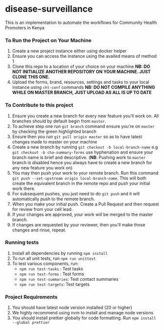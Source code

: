 # disease-surveillance

This is an implementation to automate the workflows for Community Health Promoters in Kenya

### To Run the Project on Your Machine

1. Create a new project instance either using docker helper
2. Ensure you can access the instance using the availed means of method 1
3. Clone this repo to a location of your choice on your machine
   **NB: DO NOT INITIALIZE ANOTHER REPOSITORY ON YOUR MACHINE. JUST CLONE THIS ONE.**
4. Upload the forms, brand, resources, settings and tasks to your local instance using `cht-conf` commands
   **NB: DO NOT COMPILE ANYTHING WHILE ON MASTER BRANCH, JUST UPLOAD AS ALL IS UP TO DATE**

### To Contribute to this project

1. Ensure you create a new branch for every new feature you'll work on. All branches should by default begin from `master`.
2. To achieve step one run `git branch` command ensure you're on `master` by checking the green highlighted branch
3. Ensure then you run `git pull origin master` so as to have latest changes made to master on your machine
4. Create a new branch by running `git checkout -b local-branch-name` e.g `git checkout -b cha-summary-forms` use hyphenation and ensure your branch name is brief and descriptive. (**NB**: Pushing work to `master` branch is disabled hence you always have to create a new branch for any new feature you work on)
5. You may then push your work to your remote branch. Run this command `git push --set-upstream origin local-branch-name`. This will both create the equivalent branch in the remote repo and push your initial work there.
6. For subsequent pushes, you just need to do `git push` and it will automatically push to the remote branch.
7. When you make your initial push. Create a Pull Request and then request for review from your cell lead.
8. If your changes are approved, your work will be merged to the master branch.
9. If changes are requested by your reviewer, then you'll make those changes and rinse, repeat.

### Running tests
1. Install all dependencies by running `npm install`
2. To run all unit tests, run `npm run unittest`
3. To test various components, run:
   * `npm run test-tasks` : Test tasks
   * `npm run test-forms` : Test forms
   * `npm run test-summaries`: Test contact summaries
   * `npm run test-targets`: Test targets

### Project Requirements
1. You should have latest node version installed (20 or higher)
2. We highly recommend using nvm to install and manage node versions
3. You should install prettier globally for code formatting. Run `npm install --global prettier`